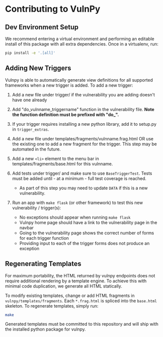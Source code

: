 # Contributing to VulnPy

## Dev Environment Setup

We recommend entering a virtual environment and performing an editable install of this package with
all extra dependencies. Once in a virtualenv, run:

```sh
pip install -e '.[all]'
```

## Adding New Triggers

Vulnpy is able to automatically generate view definitions for all supported 
frameworks when a new trigger is added. To add a new trigger:

1. Add a new file under trigger/ if the vulnerability you are adding doesn't have one
 already
 
2. Add "do_vulnname_triggername" function in the vulnerability file. **Note the 
function definition must be prefixed with "do_".**

3. If your trigger requires installing a new python library, add it to setup.py in 
`trigger_extras`.
 
4. Add a new file under templates/fragments/vulnname.frag.html OR use the existing 
one to add a new fragment for the trigger. This step may be automated in the future.

5. Add a new `<li>` element to the menu bar in templates/fragments/base.html for this 
vulnname.
 
6. Add tests under trigger/ and make sure to use `BaseTriggerTest`. Tests must be 
added until - at a minimum - full test coverage is reached.
    * As part of this step you may need to update `DATA` if this is a new vulnerability.
    
7. Run an app with `make flask` (or other framework) to test this new vulnerability / 
trigger(s):

    * No exceptions should appear when running `make flask`
    * Vulnpy home page should have a link to the vulnerability page in the navbar
    * Going to the vulnerability page shows the correct number of forms for each 
    trigger function
    * Providing input to each of the trigger forms does not produce an exception


## Regenerating Templates

For maximum portability, the HTML returned by vulnpy endpoints does not require additional
rendering by a template engine. To achieve this with minimal code duplication, we generate all
HTML statically.

To modify existing templates, change or add HTML fragments in `vulnpy/templates/fragments`. Each
`*.frag.html` is spliced into the `base.html` skeleton. To regenerate templates, simply run:

```sh
make
```

Generated templates must be committed to this repository and will ship with the installed python
package for vulnpy.
